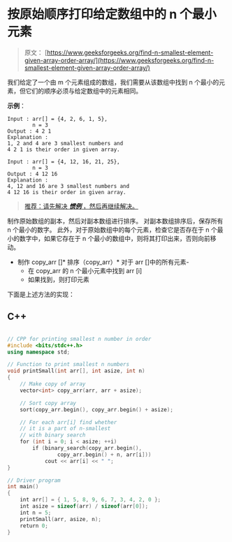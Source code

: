 # 按原始顺序打印给定数组中的 n 个最小元素

> 原文： [https://www.geeksforgeeks.org/find-n-smallest-element-given-array-order-array/](https://www.geeksforgeeks.org/find-n-smallest-element-given-array-order-array/)

我们给定了一个由 m 个元素组成的数组，我们需要从该数组中找到 n 个最小的元素，但它们的顺序必须与给定数组中的元素相同。

**示例**：

```
Input : arr[] = {4, 2, 6, 1, 5}, 
        n = 3
Output : 4 2 1
Explanation : 
1, 2 and 4 are 3 smallest numbers and
4 2 1 is their order in given array.

Input : arr[] = {4, 12, 16, 21, 25},
        n = 3
Output : 4 12 16
Explanation : 
4, 12 and 16 are 3 smallest numbers and 
4 12 16 is their order in given array.

```

> [推荐：请先解决 ***惯例*** ，然后再继续解决。](https://practice.geeksforgeeks.org/problems/print-k-smallest-elements-in-their-original-order/0)

制作原始数组的副本，然后对副本数组进行排序。 对副本数组排序后，保存所有 n 个最小的数字。 此外，对于原始数组中的每个元素，检查它是否存在于 n 个最小的数字中，如果它存在于 n 个最小的数组中，则将其打印出来，否则向前移动。

*   制作 copy_arr []*   排序（copy_arr）*   对于 arr []中的所有元素-
    *   在 copy_arr 的 n 个最小元素中找到 arr [i]
    *   如果找到，则打印元素

下面是上述方法的实现：

## C++ 

```cpp

// CPP for printing smallest n number in order 
#include <bits/stdc++.h> 
using namespace std; 

// Function to print smallest n numbers 
void printSmall(int arr[], int asize, int n) 
{ 
    // Make copy of array 
    vector<int> copy_arr(arr, arr + asize); 

    // Sort copy array 
    sort(copy_arr.begin(), copy_arr.begin() + asize); 

    // For each arr[i] find whether 
    // it is a part of n-smallest 
    // with binary search 
    for (int i = 0; i < asize; ++i) 
        if (binary_search(copy_arr.begin(),  
                copy_arr.begin() + n, arr[i])) 
            cout << arr[i] << " "; 
} 

// Driver program 
int main() 
{ 
    int arr[] = { 1, 5, 8, 9, 6, 7, 3, 4, 2, 0 }; 
    int asize = sizeof(arr) / sizeof(arr[0]);     
    int n = 5; 
    printSmall(arr, asize, n); 
    return 0; 
} 

```
